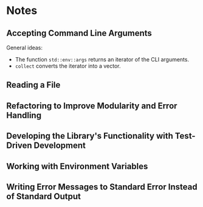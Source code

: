 # Notes

## Accepting Command Line Arguments

General ideas:
- The function `std::env::args` returns an iterator of the CLI arguments.
- `collect` converts the iterator into a vector.

## Reading a File

## Refactoring to Improve Modularity and Error Handling

## Developing the Library's Functionality with Test-Driven Development

## Working with Environment Variables

## Writing Error Messages to Standard Error Instead of Standard Output